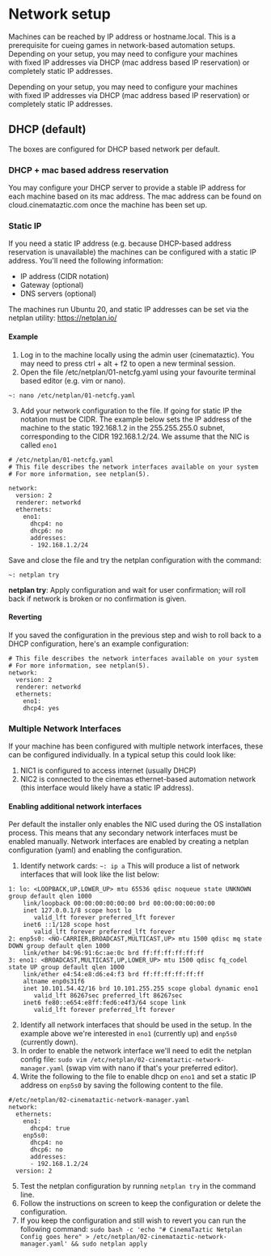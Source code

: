 # Network setup
Machines can be reached by IP address or hostname.local. This is a prerequisite for cueing games in network-based automation setups.
Depending on your setup, you may need to configure your machines with fixed IP addresses via DHCP (mac address based IP reservation) or completely static IP addresses.

Depending on your setup, you may need to configure your machines with fixed IP addresses via DHCP (mac address based IP reservation) or completely static IP addresses.

## DHCP (default)
The boxes are configured for DHCP based network per default.

### DHCP + mac based address reservation
You may configure your DHCP server to provide a stable IP address for each machine based on its mac address. The mac address can be found on cloud.cinemataztic.com once the machine has been set up.

### Static IP
If you need a static IP address (e.g. because DHCP-based address reservation is unavailable) the machines can be configured with a static IP address.
You'll need the following information:
- IP address (CIDR notation)
- Gateway (optional)
- DNS servers (optional)

The machines run Ubuntu 20, and static IP addresses can be set via the netplan utility: https://netplan.io/

#### Example
1. Log in to the machine locally using the admin user (cinemataztic). You may need to press ctrl + alt + f2 to open a new terminal session.
2. Open the file /etc/netplan/01-netcfg.yaml using your favourite terminal based editor (e.g. vim or nano).
```
~: nano /etc/netplan/01-netcfg.yaml
```
3. Add your network configuration to the file. If going for static IP the notation must be CIDR. The example below sets the IP address of the machine to the static 192.168.1.2 in the 255.255.255.0 subnet, corresponding to the CIDR 192.168.1.2/24. We assume that the NIC is called `eno1`

```
# /etc/netplan/01-netcfg.yaml 
# This file describes the network interfaces available on your system 
# For more information, see netplan(5). 

network:
  version: 2
  renderer: networkd
  ethernets:
    eno1:
      dhcp4: no
      dhcp6: no
      addresses:
      - 192.168.1.2/24
```
Save and close the file and try the netplan configuration with the command:

```
~: netplan try
```
**netplan try**: Apply configuration and wait for user confirmation; will roll back if network is broken or no confirmation is given.

#### Reverting
If you saved the configuration in the previous step and wish to roll back to a DHCP configuration, here's an example configuration:
```
# This file describes the network interfaces available on your system 
# For more information, see netplan(5). 
network:   
  version: 2   
  renderer: networkd   
  ethernets:     
    eno1:       
    dhcp4: yes
```

### Multiple Network Interfaces
If your machine has been configured with multiple network interfaces, these can be configured individually. 
In a typical setup this could look like: 
1. NIC1 is configured to access internet (usually DHCP)
2. NIC2 is connected to the cinemas ethernet-based automation network (this interface would likely have a static IP address).


#### Enabling additional network interfaces
Per default the installer only enables the NIC used during the OS installation process. This means that any secondary network interfaces must be enabled manually. Network interfaces are enabled by creating a netplan configuration (yaml) and enabling the configuration.

1. Identify network cards: `~: ip a`
This will produce a list of network interfaces that will look like the list below:
```
1: lo: <LOOPBACK,UP,LOWER_UP> mtu 65536 qdisc noqueue state UNKNOWN group default qlen 1000
    link/loopback 00:00:00:00:00:00 brd 00:00:00:00:00:00
    inet 127.0.0.1/8 scope host lo
       valid_lft forever preferred_lft forever
    inet6 ::1/128 scope host 
       valid_lft forever preferred_lft forever
2: enp5s0: <NO-CARRIER,BROADCAST,MULTICAST,UP> mtu 1500 qdisc mq state DOWN group default qlen 1000
    link/ether b4:96:91:6c:ae:0c brd ff:ff:ff:ff:ff:ff
3: eno1: <BROADCAST,MULTICAST,UP,LOWER_UP> mtu 1500 qdisc fq_codel state UP group default qlen 1000
    link/ether e4:54:e8:d6:e4:f3 brd ff:ff:ff:ff:ff:ff
    altname enp0s31f6
    inet 10.101.54.42/16 brd 10.101.255.255 scope global dynamic eno1
       valid_lft 86267sec preferred_lft 86267sec
    inet6 fe80::e654:e8ff:fed6:e4f3/64 scope link 
       valid_lft forever preferred_lft forever
```
2. Identify all network interfaces that should be used in the setup. In the example above we're interested in `eno1` (currently up) and `enp5s0` (currently down). 
3. In order to enable the network interface we'll need to edit the netplan config file: `sudo vim /etc/netplan/02-cinemataztic-network-manager.yaml` (swap vim with nano if that's your preferred editor).
4. Write the following to the file to enable dhcp on `eno1` and set a static IP address on `enp5s0` by saving the following content to the file. 

```
#/etc/netplan/02-cinemataztic-network-manager.yaml
network:
  ethernets:
    eno1:
      dhcp4: true
    enp5s0:
      dhcp4: no
      dhcp6: no
      addresses:
      - 192.168.1.2/24
  version: 2
```
5. Test the netplan configuration by running `netplan try` in the command line.
6. Follow the instructions on screen to keep the configuration or delete the configuration. 
7. If you keep the configuration and still wish to revert you can run the following command: `sudo bash -c 'echo "# CinemaTaztic Netplan Config goes here" > /etc/netplan/02-cinemataztic-network-manager.yaml' && sudo netplan apply`
